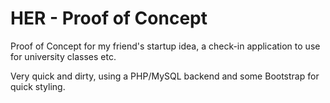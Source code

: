 # HER - Proof of Concept
Proof of Concept for my friend's startup idea, a check-in application to use for
university classes etc.

Very quick and dirty, using a PHP/MySQL backend and some Bootstrap for quick styling.